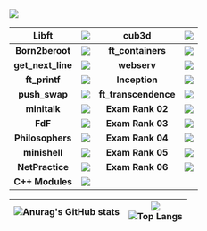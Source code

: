 <img src="https://badge42.herokuapp.com/api/stats/signacia?darkmode=true&privacyEmail=true&privacyCursus=true"/>


| **Libft** | <img src="https://badge42.herokuapp.com/api/project/signacia/Libft"/> | **cub3d** | <img src="https://badge42.herokuapp.com/api/project/signacia/cub3d"/> |
| :------------: | :------------: | :------------: | :------------: |
| **Born2beroot** | <img src="https://badge42.herokuapp.com/api/project/signacia/Born2beroot"/>  | **ft_containers** | <img src="https://badge42.herokuapp.com/api/project/signacia/ft_containers"/> |
| **get_next_line** | <img src="https://badge42.herokuapp.com/api/project/signacia/get_next_line"/>  | **webserv** | <img src="https://badge42.herokuapp.com/api/project/signacia/webserv"/>|
| **ft_printf** | <img src="https://badge42.herokuapp.com/api/project/signacia/ft_printf"/> | **Inception** | <img src="https://badge42.herokuapp.com/api/project/signacia/Inception"/>|
| **push_swap** | <img src="https://badge42.herokuapp.com/api/project/signacia/push_swap"/> | **ft_transcendence** | <img src="https://badge42.herokuapp.com/api/project/signacia/ft_transcendence"/>|
| **minitalk** | <img src="https://badge42.herokuapp.com/api/project/signacia/minitalk"/> | **Exam Rank 02** | <img src="https://badge42.herokuapp.com/api/project/signacia/Exam Rank 02"/>|
| **FdF** | <img src="https://badge42.herokuapp.com/api/project/signacia/FdF"/> | **Exam Rank 03** | <img src="https://badge42.herokuapp.com/api/project/signacia/Exam Rank 03"/>|
| **Philosophers** | <img src="https://badge42.herokuapp.com/api/project/signacia/Philosophers"/> | **Exam Rank 04** | <img src="https://badge42.herokuapp.com/api/project/signacia/Exam Rank 04"/>|
| **minishell** | <img src="https://badge42.herokuapp.com/api/project/signacia/minishell"/> | **Exam Rank 05** | <img src="https://badge42.herokuapp.com/api/project/signacia/Exam Rank 05"/>|
| **NetPractice** | <img src="https://badge42.herokuapp.com/api/project/signacia/NetPractice"/> | **Exam Rank 06** | <img src="https://badge42.herokuapp.com/api/project/signacia/Exam Rank 06"/>|
| **C++ Modules** | <img src="https://badge42.herokuapp.com/api/project/signacia/CPP Module 08"/>|


| ![Anurag's GitHub stats](https://github-readme-stats.vercel.app/api?username=IusPavel)  | ![](https://komarev.com/ghpvc/?username=IusPavel) <br> ![Top Langs](https://github-readme-stats.vercel.app/api/top-langs/?username=IusPavel&layout=compact&hide=Objective-C,Roff,Makefile&langs_count=6) |
| ------------ | ------------ |
